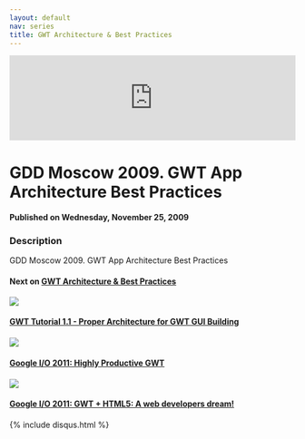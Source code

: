 ```yaml
---
layout: default
nav: series
title: GWT Architecture & Best Practices
---
```


<div class="container">
    <div class="row mt grid">
        <div class="mt"></div>
        <div class="row" style="margin-bottom: 20px;">
            <div class="col-sm-push-1 col-sm-10 col-md-push-2 col-md-8">
                <div class="video-container">
                    <iframe width="100%" src="https://www.youtube.com/embed/K-ffOcxMb0U" frameborder="0" allowfullscreen></iframe>
                </div>
            </div>
            <div class="clearfix"></div>
            <div class="col-md-8">
                <h1>GDD Moscow 2009. GWT App Architecture Best Practices</h1>
                <h4>Published on Wednesday, November 25, 2009</h4>
                <h3>Description</h3>
                <p>GDD Moscow 2009. GWT App Architecture Best Practices</p>
            </div>
            <div class="col-md-4">
                <h4>Next on <a href="/series/gwt-architecture-best-practices">GWT Architecture & Best Practices</a></h4><div class="row" style="margin-bottom: 20px">
            <div class="col-md-6">
                <a href="/series/gwt-architecture-best-practices/gwt-tutorial-1-1-proper-architecture-for-gwt-gui-building">
                    <img src="/img/blank.gif" data-echo="https://i.ytimg.com/vi/AapyOMOoQNM/hqdefault.jpg" class="img-responsive" />
                </a>
            </div>
            <div class="col-md-6">
                <h4>
                    <a href="/series/gwt-architecture-best-practices/gwt-tutorial-1-1-proper-architecture-for-gwt-gui-building">GWT Tutorial 1.1 - Proper Architecture for GWT GUI Building</a>
                </h4>
            </div>
        </div><div class="row" style="margin-bottom: 20px">
            <div class="col-md-6">
                <a href="/series/gwt-architecture-best-practices/google-i-o-2011-highly-productive-gwt">
                    <img src="/img/blank.gif" data-echo="https://i.ytimg.com/vi/imiquTOLl64/hqdefault.jpg" class="img-responsive" />
                </a>
            </div>
            <div class="col-md-6">
                <h4>
                    <a href="/series/gwt-architecture-best-practices/google-i-o-2011-highly-productive-gwt">Google I/O 2011: Highly Productive GWT</a>
                </h4>
            </div>
        </div><div class="row" style="margin-bottom: 20px">
            <div class="col-md-6">
                <a href="/series/gwt-architecture-best-practices/google-i-o-2011-gwt-html5-a-web-developers-dream-">
                    <img src="/img/blank.gif" data-echo="https://i.ytimg.com/vi/KEkR1ox_K10/hqdefault.jpg" class="img-responsive" />
                </a>
            </div>
            <div class="col-md-6">
                <h4>
                    <a href="/series/gwt-architecture-best-practices/google-i-o-2011-gwt-html5-a-web-developers-dream-">Google I/O 2011: GWT + HTML5: A web developers dream!</a>
                </h4>
            </div>
        </div>
            </div>
            <div class="col-md-8">
                {% include disqus.html %}
            </div>
        </div>
    </div>
    <div class="row mt grid"></div>
</div>
